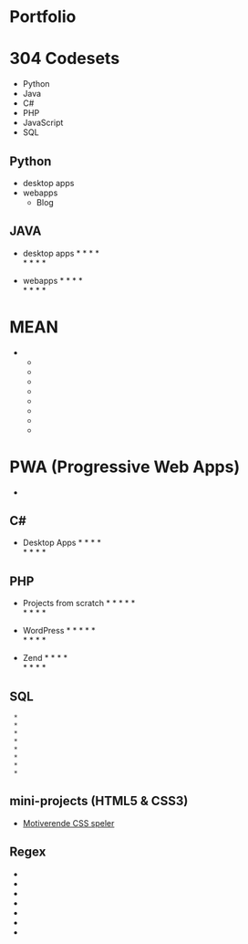 # Portfolio 

# 304 Codesets 
* Python 
* Java 
* C# 
* PHP 
* JavaScript 
* SQL 

## Python 
 * desktop apps
 * webapps
     * Blog 

## JAVA 
 * desktop apps
     *
     *
     *
     *   
     *
     *
     *
     *
 
 * webapps 
     *
     *
     *
     *   
     *
     *
     *
     *


# MEAN
 *   *
     *
     *
     *   
     *
     *
     *
     * 
        
# PWA (Progressive Web Apps)
  *  

## C#
 * Desktop Apps
     *
     *
     *
     *   
     *
     *
     *
     *
 
## PHP
 * Projects from scratch
     *
     *
     *
     *
     *   
     *
     *
     *
     *
 * WordPress
     *
     *
     *
     *
     *   
     *
     *
     *
     *
     
 * Zend
     *
     *
     *
     *   
     *
     *
     *
     *


## SQL
     *
     *
     *
     *   
     *
     *
     *
     *

## mini-projects (HTML5 & CSS3)   
* [Motiverende CSS speler](https://github.com/rickadams2/CSSmuziekSpeler)

## Regex 
*
*
*
*
*
*
*

